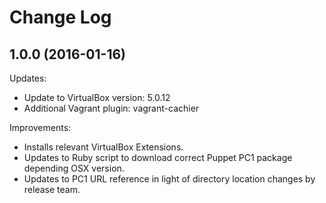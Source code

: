 # Change Log

## 1.0.0 (2016-01-16)

Updates:

  - Update to VirtualBox version: 5.0.12
  - Additional Vagrant plugin: vagrant-cachier

Improvements:

  - Installs relevant VirtualBox Extensions.
  - Updates to Ruby script to download correct Puppet PC1 package depending OSX version.
  - Updates to PC1 URL reference in light of directory location changes by release team.
